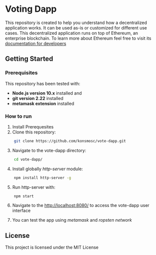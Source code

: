 # Voting Dapp

This repository is created to help you understand how a decentralized application works. 
It can be used as-is or customized for different use cases. This decentralized application 
runs on top of Ethereum, an enterprise blockchain. To learn more about Ethereum feel free 
to visit its [documentation for developers](https://ethereum.org/developers/#getting-started)

## Getting Started

### Prerequisites

This repository has been tested with:

- **Node.js version 10.x** installed and
- **git version 2.22** installed
- **metamask extension** installed

### How to run

1. Install Prerequesites
2. Clone this repository:

```bash
    git clone https://github.com/konsmosc/vote-dapp.git
```

3. Navigate to the vote-dapp directory:

```bash
    cd vote-dapp/
```

4. Install globally *http-server* module:

```bash
    npm install http-server -g
```

5. Run http-server with:

```bash
    npm start
```

6. Navigate to the [http://localhost:8080/](http://localhost:8080/) to access the vote-dapp user interface

7. You can test the app using *metamask* and *ropsten network*


## License

This project is licensed under the MIT License